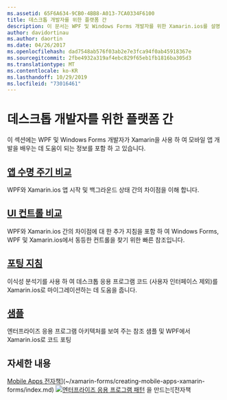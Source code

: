 ```yaml
---
ms.assetid: 65F6A634-9CB0-4BB8-A013-7CA0334F6100
title: 데스크톱 개발자를 위한 플랫폼 간
description: 이 문서는 WPF 및 Windows Forms 개발자를 위한 Xamarin.ios를 설명 하는 다양 한 가이드에 연결 됩니다. 연결 된 콘텐츠는 응용 프로그램 수명 주기, UI 컨트롤, 포팅 지침 및 샘플을 탐색 합니다.
author: davidortinau
ms.author: daortin
ms.date: 04/26/2017
ms.openlocfilehash: dad7548ab576f03ab2e7e3fca94f0ab45918367e
ms.sourcegitcommit: 2fbe4932a319af4ebc829f65eb1fb1816ba305d3
ms.translationtype: MT
ms.contentlocale: ko-KR
ms.lasthandoff: 10/29/2019
ms.locfileid: "73016461"
---
```

# <a name="cross-platform-for-desktop-developers"></a>데스크톱 개발자를 위한 플랫폼 간

이 섹션에는 WPF 및 Windows Forms 개발자가 Xamarin을 사용 하 여 모바일 앱 개발을 배우는 데 도움이 되는 정보를 포함 하 고 있습니다.

## <a name="app-lifecycle-comparisonlifecyclemd"></a>[앱 수명 주기 비교](lifecycle.md)

WPF와 Xamarin.ios 앱 시작 및 백그라운드 상태 간의 차이점을 이해 합니다.

## <a name="ui-controls-comparisoncontrolsindexmd"></a>[UI 컨트롤 비교](controls/index.md)

WPF와 Xamarin.ios 간의 차이점에 대 한 추가 지침을 포함 하 여 Windows Forms, WPF 및 Xamarin.ios에서 동등한 컨트롤을 찾기 위한 빠른 참조입니다.

## <a name="porting-guidanceportingmd"></a>[포팅 지침](porting.md)

이식성 분석기를 사용 하 여 데스크톱 응용 프로그램 코드 (사용자 인터페이스 제외)를 Xamarin.ios로 마이그레이션하는 데 도움을 줍니다.

## <a name="samplessamplesmd"></a>[샘플](samples.md)

엔터프라이즈 응용 프로그램 아키텍처를 보여 주는 참조 샘플 및 WPF에서 Xamarin.ios로 코드 포팅

## <a name="learn-more"></a>자세한 내용

[Mobile Apps 전자책](images/creating-sml.png)](~/xamarin-forms/creating-mobile-apps-xamarin-forms/index.md) [![엔터프라이즈 응용 프로그램 패턴](images/enterprise-sml.png)](~/xamarin-forms/enterprise-application-patterns/index.md) 을 만드는![전자책
